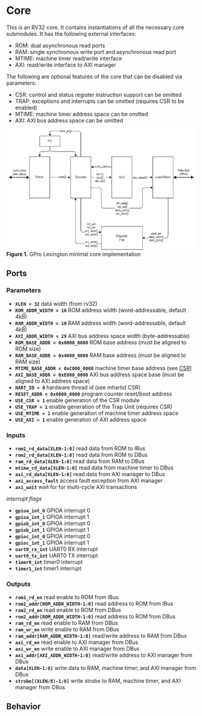# Core

This is an RV32 core.
It contains instantiations of all the necessary core submodules.
It has the following external interfaces:

- ROM: dual asynchronous read ports
- RAM: single synchronous write port and asynchronous read port
- MTIME: machine timer read/write interface
- AXI: read/write interface to AXI manager

The following are optional features of the core that can be disabled via parameters:

- CSR: control and status register instruction support can be omitted
- TRAP: exceptions and interrupts can be omitted (requires CSR to be enabled)
- MTIME: machine timer address space can be omitted
- AXI: AXI bus address space can be omitted

![](./figures/Core_BlockDiagram.drawio.png) \
**Figure 1.** GPro Lexington minimal core implementation

## Ports

### Parameters

- **`XLEN = 32`** data width (from rv32)
- **`ROM_ADDR_WIDTH = 10`** ROM address width (word-addressable, default 4kB)
- **`RAM_ADDR_WIDTH = 10`** RAM address width (word-addressable, default 4kB)
- **`AXI_ADDR_WIDTH = 29`** AXI bus address space width (byte-addressable)
- **`ROM_BASE_ADDR = 0x0000_0000`** ROM base address (must be aligned to ROM size)
- **`RAM_BASE_ADDR = 0x4000_0000`** RAM base address (must be aligned to RAM size)
- **`MTIME_BASE_ADDR = 0xC000_0000`** machine timer base address (see [CSR](./CSR.md))
- **`AXI_BASE_ADDR = 0xE000_0000`** AXI bus address space base (must be aligned to AXI address space)
- **`HART_ID = 0`** hardware thread id (see mhartid CSR)
- **`RESET_ADDR = 0x0000_0000`** program counter reset/boot address
- **`USE_CSR = 1`** enable generation of the CSR module
- **`USE_TRAP = 1`** enable generation of the Trap Unit (requires CSR)
- **`USE_MTIME = 1`** enable generation of machine timer address space
- **`USE_AXI = 1`** enable generation of AXI address space

### Inputs

- **`rom1_rd_data[XLEN-1:0]`** read data from ROM to IBus
- **`rom2_rd_data[XLEN-1:0]`** read data from ROM to DBus
- **`ram_rd_data[XLEN-1:0]`** read data from RAM to DBus
- **`mtime_rd_data[XLEN-1:0]`** read data from machine timer to DBus
- **`axi_rd_data[XLEN-1:0]`** read data from AXI manager to DBus
- **`axi_access_fault`** access fault exception from AXI manager
- **`axi_wait`** wait for for multi-cycle AXI transactions

*interrupt flags*
- **`gpioa_int_0`** GPIOA interrupt 0
- **`gpioa_int_1`** GPIOA interrupt 1
- **`gpiob_int_0`** GPIOA interrupt 0
- **`gpiob_int_1`** GPIOA interrupt 1
- **`gpioc_int_0`** GPIOA interrupt 0
- **`gpioc_int_1`** GPIOA interrupt 1
- **`uart0_rx_int`** UART0 RX interrupt
- **`uart0_tx_int`** UART0 TX interrupt
- **`timer0_int`** timer0 interrupt
- **`timer1_int`** timer1 interrupt

### Outputs

- **`rom1_rd_en`** read enable to ROM from IBus
- **`rom1_addr[ROM_ADDR_WIDTH-1:0]`** read address to ROM from IBus
- **`rom2_rd_en`** read enable to ROM from DBus
- **`rom2_addr[ROM_ADDR_WIDTH-1:0]`** read address to ROM from DBus
- **`ram_rd_en`** read enable to RAM from DBus
- **`ram_wr_en`** write enable to RAM from DBus
- **`ram_addr[RAM_ADDR_WIDTH-1:0]`** read/write address to RAM from DBus
- **`axi_rd_en`** read enable to AXI manager from DBus
- **`axi_wr_en`** write enable to AXI manager from DBus
- **`axi_addr[AXI_ADDR_WIDTH-1:0]`** read/write address to AXI manager from DBus
- **`data[XLEN-1:0]`** write data to RAM, machine timer, and AXI manager from DBus
- **`strobe[(XLEN/8)-1:0]`** write strobe to RAM, machine timer, and AXI manager from DBus


## Behavior
